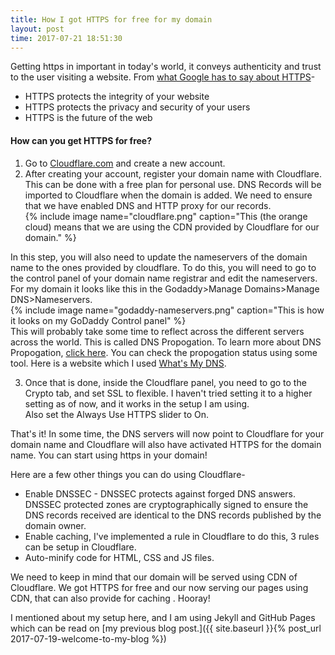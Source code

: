 ```yaml
---
title: How I got HTTPS for free for my domain
layout: post
time: 2017-07-21 18:51:30
---
```

Getting https in important in today's world, it conveys authenticity and trust to the user visiting a website. From [what Google has to say about HTTPS](https://developers.google.com/web/fundamentals/security/encrypt-in-transit/why-https)-
* HTTPS protects the integrity of your website
* HTTPS protects the privacy and security of your users
* HTTPS is the future of the web

#### How can you get HTTPS for free? 
1. Go to [Cloudflare.com](https://www.cloudflare.com/a/sign-up) and create a new account.
2. After creating your account, register your domain name with Cloudflare. This can be done with a free plan for personal use.  DNS Records will be imported to Cloudflare when the domain is added. We need to ensure that we have enabled DNS and HTTP proxy for our records.  
{% include image name="cloudflare.png" caption="This (the orange cloud) means that we are using the CDN provided by Cloudflare for our domain." %}  

In this step, you will also need to update the nameservers of the domain name to the ones provided by cloudflare. To do this, you will need to go to the control panel of your domain name registrar and edit the nameservers. For my domain it looks like this in the Godaddy>Manage Domains>Manage DNS>Nameservers.  
 {% include image name="godaddy-nameservers.png" caption="This is how it looks on my GoDaddy Control panel" %}  
This will probably take some time to reflect across the different servers across the world. This is called DNS Propogation. To learn more about DNS Propogation, [click here](). You can check the propogation status using some tool. Here is a website which I used [What's My DNS](https://www.whatsmydns.net/#NS/shreyashagarwal.in).

3. Once that is done, inside the Cloudflare panel, you need to go to the Crypto tab, and set SSL to flexible. I haven't tried setting it to a higher setting as of now, and it works in the setup I am using.  
Also set the  Always Use HTTPS slider to On.

That's it! In some time, the DNS servers will now point to Cloudflare for your domain name and Cloudflare will also have activated HTTPS for the domain name. You can start using https in your domain!

Here are a few other things you can do using Cloudflare-
* Enable DNSSEC - DNSSEC protects against forged DNS answers. DNSSEC protected zones are cryptographically signed to ensure the DNS records received are identical to the DNS records published by the domain owner.
* Enable caching, I've implemented a rule in Cloudflare to do this, 3 rules can be setup in Cloudflare.
* Auto-minify code for HTML, CSS and JS files.

We need to keep in mind that our domain will be served using CDN of Cloudflare. We got HTTPS for free and our now serving our pages using CDN, that can also provide for caching . Hooray!

I mentioned about my setup here, and I am using Jekyll and GitHub Pages which can be read on [my previous blog post.]({{ site.baseurl }}{% post_url 2017-07-19-welcome-to-my-blog %})

